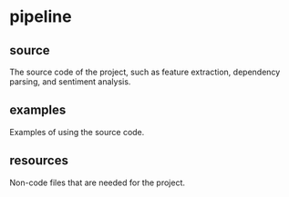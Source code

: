 # pipeline

## source

The source code of the project, such as feature extraction, dependency parsing, and sentiment analysis.

## examples

Examples of using the source code.

## resources

Non-code files that are needed for the project.